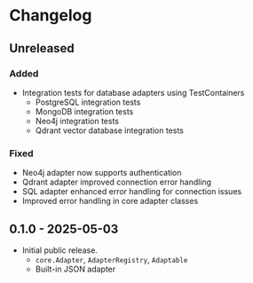 # Changelog

## Unreleased

### Added
- Integration tests for database adapters using TestContainers
  - PostgreSQL integration tests
  - MongoDB integration tests
  - Neo4j integration tests
  - Qdrant vector database integration tests

### Fixed
- Neo4j adapter now supports authentication
- Qdrant adapter improved connection error handling
- SQL adapter enhanced error handling for connection issues
- Improved error handling in core adapter classes

## 0.1.0 - 2025-05-03

- Initial public release.
  - `core.Adapter`, `AdapterRegistry`, `Adaptable`
  - Built-in JSON adapter
